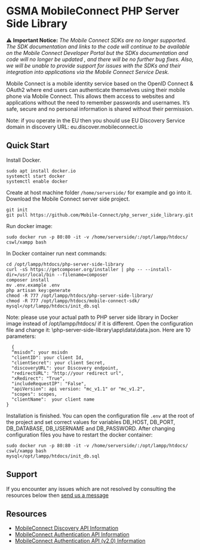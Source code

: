 GSMA MobileConnect PHP Server Side Library
==============================================================================================================


:warning: <b>Important Notice:</b> <i>The Mobile Connect SDKs are no longer supported. The SDK documentation and links to the code will continue to be available on the Mobile Connect Developer Portal but the SDKs documentation and code will no longer be updated , and there will be no further bug fixes. Also, we will be unable to provide support for issues with the SDKs and their integration into applications via the Mobile Connect Service Desk.</i>

Mobile Connect is a mobile identity service based on the OpenID Connect & OAuth2 where end users can authenticate themselves using their mobile phone via Mobile Connect. This allows them access to websites and applications without the need to remember passwords and usernames. It’s safe, secure and no personal information is shared without their permission.

Note: if you operate in the EU then you should use EU Discovery Service domain in discovery URL: eu.discover.mobileconnect.io

## Quick Start
Install Docker.
```posh
sudo apt install docker.io
systemctl start docker
systemctl enable docker
```
Create at host machine folder <code class="java-lang">/home/serverside/</code> for example and go into it.
Download the Mobile Connect server side project.
```posh
git init
git pull https://github.com/Mobile-Connect/php_server_side_library.git
```
Run docker image:
```posh
sudo docker run -p 80:80 -it -v /home/serverside/:/opt/lampp/htdocs/ cswl/xampp bash
```
In Docker container run next commands:
```posh
cd /opt/lampp/htdocs/php-server-side-library
curl -sS https://getcomposer.org/installer | php -- --install-dir=/usr/local/bin --filename=composer
composer install
mv .env.example .env
php artisan key:generate
chmod -R 777 /opt/lampp/htdocs/php-server-side-library/
chmod -R 777 /opt/lampp/htdocs/mobile-connect-sdk/
mysql</opt/lampp/htdocs/init_db.sql 
```
Note: please use your actual path to PHP server side library in Docker image instead of /opt/lampp/htdocs/ if it is different.
Open the configuration file and change it: \php-server-side-library\app\data\data.json.
Here are 10 parameters:
```posh
  {
  “msisdn”: your msisdn
  "clientID": your client Id,
  "clientSecret": your client Secret,
  "discoveryURL": your Discovery endpoint,
  "redirectURL": "http://your redirect url",
  "xRedirect": "True",
  "includeRequestIP": "False",
  "apiVersion": api version: "mc_v1.1" or "mc_v1.2",
  "scopes": scopes,
  "clientName":  your client name
}
```
Installation is finished.
You can open the configuration file <code class="java-lang">.env</code> at the root of the project and set correct values for variables DB_HOST, DB_PORT, DB_DATABASE, DB_USERNAME and DB_PASSWORD. 
After changing configuration files you have to restart the docker container:
```posh
sudo docker run -p 80:80 -it -v /home/serverside/:/opt/lampp/htdocs/ cswl/xampp bash
mysql</opt/lampp/htdocs/init_db.sql 
```

## Support

If you encounter any issues which are not resolved by consulting the resources below then [send us a message](https://developer.mobileconnect.io/content/contact-us)

## Resources

- [MobileConnect Discovery API Information](https://developer.mobileconnect.io/discovery-api)
- [MobileConnect Authentication API Information](https://developer.mobileconnect.io/mobile-connect-api)
- [MobileConnect Authentication API (v2.0) Information](https://developer.mobileconnect.io/mobile-connect-profile-v2-0)

